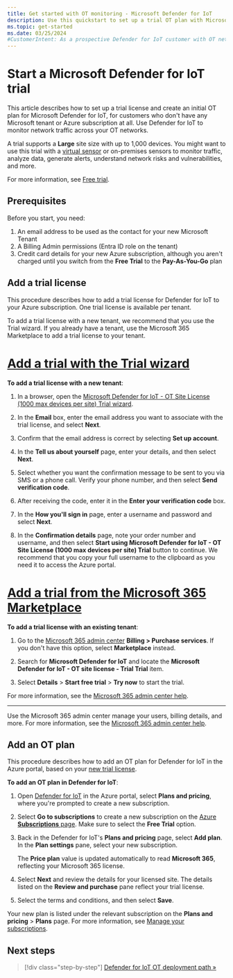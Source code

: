 ```yaml
---
title: Get started with OT monitoring - Microsoft Defender for IoT
description: Use this quickstart to set up a trial OT plan with Microsoft Defender for IoT and understand the next steps required to configure your network sensors.
ms.topic: get-started
ms.date: 03/25/2024
#CustomerIntent: As a prospective Defender for IoT customer with OT networks, I want to understand how I can set up a trial and evaluate Defender for IoT.
---
```


# Start a Microsoft Defender for IoT trial

This article describes how to set up a trial license and create an initial OT plan for Microsoft Defender for IoT, for customers who don't have any Microsoft tenant or Azure subscription at all. Use Defender for IoT to monitor network traffic across your OT networks.

A trial supports a **Large** site size with up to 1,000 devices. You might want to use this trial with a [virtual sensor](tutorial-onboarding.md) or on-premises sensors to monitor traffic, analyze data, generate alerts, understand network risks and vulnerabilities, and more.

For more information, see [Free trial](billing.md#free-trial).

## Prerequisites

Before you start, you need:

1. An email address to be used as the contact for your new Microsoft Tenant
1. A Billing Admin permissions (Entra ID role on the tenant)
1. Credit card details for your new Azure subscription, although you aren't charged until you switch from the **Free Trial** to the **Pay-As-You-Go** plan

## Add a trial license

This procedure describes how to add a trial license for Defender for IoT to your Azure subscription. One trial license is available per tenant.

To add a trial license with a new tenant, we recommend that you use the Trial wizard. If you already have a tenant, use the Microsoft 365 Marketplace to add a trial license to your tenant.

# [Add a trial with the Trial wizard](#tab/wizard)

**To add a trial license with a new tenant**:

1. In a browser, open the [Microsoft Defender for IoT - OT Site License (1000 max devices per site) Trial wizard](https://signup.microsoft.com/get-started/signup?products=d2bdd05f-4856-4569-8474-2f9ec298923b).

1. In the **Email** box, enter the email address you want to associate with the trial license, and select **Next**.

1. Confirm that the email address is correct by selecting **Set up account**.

1. In the **Tell us about yourself** page, enter your details, and then select **Next**.

1. Select whether you want the confirmation message to be sent to you via SMS or a phone call. Verify your phone number, and then select **Send verification code**.

1. After receiving the code, enter it in the **Enter your verification code** box.

1. In the **How you'll sign in** page, enter a username and password and select **Next**.

1. In the **Confirmation details** page, note your order number and username, and then select **Start using Microsoft Defender for IoT - OT Site License (1000 max devices per site) Trial** button to continue. We recommend that you copy your full username to the clipboard as you need it to access the Azure portal.

# [Add a trial from the Microsoft 365 Marketplace](#tab/marketplace)

**To add a trial license with an existing tenant**:

1. Go to the [Microsoft 365 admin center](https://portal.office.com/AdminPortal/Home#/catalog) **Billing > Purchase services**. If you don't have this option, select **Marketplace** instead.

1. Search for **Microsoft Defender for IoT** and locate the **Microsoft Defender for IoT - OT site license - Trial Trial** item.

1. Select **Details** > **Start free trial** > **Try now** to start the trial.

For more information, see the [Microsoft 365 admin center help](/microsoft-365/admin/).

---

Use the Microsoft 365 admin center manage your users, billing details, and more. For more information, see the [Microsoft 365 admin center help](/microsoft-365/admin/).

## Add an OT plan

This procedure describes how to add an OT plan for Defender for IoT in the Azure portal, based on your [new trial license](#add-a-trial-license).

**To add an OT plan in Defender for IoT**:

1. Open [Defender for IoT](https://portal.azure.com/#view/Microsoft_Azure_IoT_Defender/IoTDefenderDashboard/~/Getting_started) in the Azure portal, select **Plans and pricing**, where you're prompted to create a new subscription.

1. Select **Go to subscriptions** to create a new subscription on the [Azure **Subscriptions** page](https://portal.azure.com/?quickstart=True#view/Microsoft_Azure_Billing/SubscriptionsBlade). Make sure to select the **Free Trial** option.

1. Back in the Defender for IoT's **Plans and pricing** page, select **Add plan**. In the **Plan settings** pane, select your new subscription.

   The **Price plan** value is updated automatically to read **Microsoft 365**, reflecting your Microsoft 365 license.

1. Select **Next** and review the details for your licensed site. The details listed on the **Review and purchase** pane reflect your trial license.

1. Select the terms and conditions, and then select **Save**.

Your new plan is listed under the relevant subscription on the **Plans and pricing** > **Plans** page. For more information, see [Manage your subscriptions](how-to-manage-subscriptions.md).

## Next steps

> [!div class="step-by-step"]
> [Defender for IoT OT deployment path »](ot-deploy/ot-deploy-path.md)
